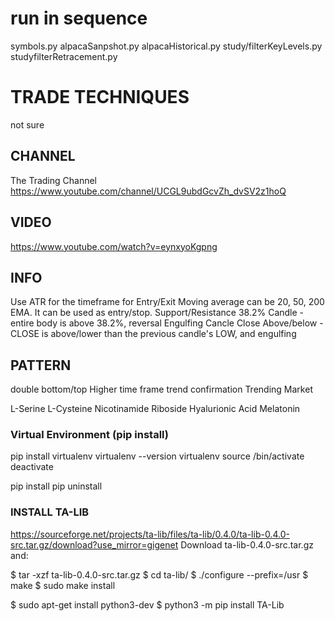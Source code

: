 # run in sequence

symbols.py
alpacaSanpshot.py
alpacaHistorical.py
study/filterKeyLevels.py
studyfilterRetracement.py

# TRADE TECHNIQUES
not sure

## CHANNEL

The Trading Channel
https://www.youtube.com/channel/UCGL9ubdGcvZh_dvSV2z1hoQ

## VIDEO

https://www.youtube.com/watch?v=eynxyoKgpng

## INFO

Use ATR for the timeframe for Entry/Exit
Moving average can be 20, 50, 200 EMA. It can be used as entry/stop.
Support/Resistance
38.2% Candle - entire body is above 38.2%, reversal
Engulfing Cancle
Close Above/below - CLOSE is above/lower than the previous candle's LOW, and engulfing

## PATTERN

double bottom/top
Higher time frame trend confirmation
Trending Market


L-Serine
L-Cysteine
Nicotinamide Riboside
Hyalurionic Acid
Melatonin


### Virtual Environment (pip install)
pip install virtualenv
virtualenv --version
virtualenv <env-name>
source <env-name>/bin/activate
deactivate

pip install <package>
pip uninstall <package>


### INSTALL TA-LIB

https://sourceforge.net/projects/ta-lib/files/ta-lib/0.4.0/ta-lib-0.4.0-src.tar.gz/download?use_mirror=gigenet
Download ta-lib-0.4.0-src.tar.gz and:

$ tar -xzf ta-lib-0.4.0-src.tar.gz
$ cd ta-lib/
$ ./configure --prefix=/usr
$ make
$ sudo make install

$ sudo apt-get install python3-dev
$ python3 -m pip install TA-Lib

